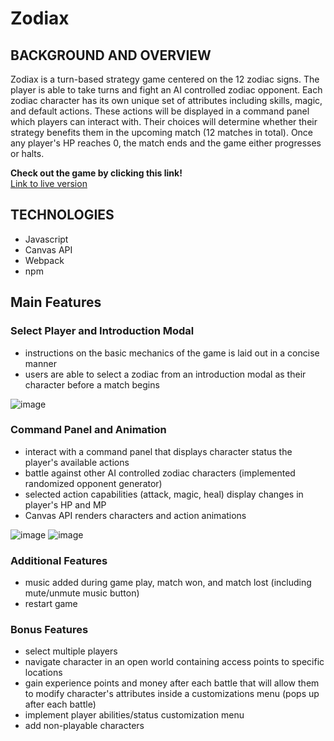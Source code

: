 # Zodiax

## BACKGROUND AND OVERVIEW
Zodiax is a turn-based strategy game centered on the 12 zodiac signs. The player is able to take turns and fight an AI controlled zodiac opponent. Each zodiac character has its own unique set of attributes including skills, magic, and default actions. These actions will be displayed in a command panel which players can interact with. Their choices will determine whether their strategy benefits them in the upcoming match (12 matches in total). Once any player's HP reaches 0, the match ends and the game either progresses or halts.

**Check out the game by clicking this link!**   
[Link to live version](https://mackzumarraga.github.io/Zodiax/)
      

## TECHNOLOGIES
- Javascript
- Canvas API
- Webpack
- npm


## Main Features  

### Select Player and Introduction Modal  
- instructions on the basic mechanics of the game is laid out in a concise manner  
- users are able to select a zodiac from an introduction modal as their character before a match begins  

![image](https://user-images.githubusercontent.com/86270564/154357804-c80a55c5-a8c5-4354-af1e-38fd59fa2e5c.png)


### Command Panel and Animation  
- interact with a command panel that displays character status the player's available actions	
- battle against other AI controlled zodiac characters (implemented randomized opponent generator)
- selected action capabilities (attack, magic, heal) display changes in player's HP and MP
- Canvas API renders characters and action animations  

![image](https://user-images.githubusercontent.com/86270564/154359447-95f2abc0-7161-4065-a530-58dee71b6ac2.png)
![image](https://user-images.githubusercontent.com/86270564/154359871-ed3748a5-c69c-4273-8cb7-1e7a9562c102.png)  
	
### Additional Features
- music added during game play, match won, and match lost (including mute/unmute music button)
- restart game  

### Bonus Features
- select multiple players
- navigate character in an open world containing access points to specific locations
- gain experience points and money after each battle that will allow them to modify character's attributes inside a customizations menu (pops up after each battle)
- implement player abilities/status customization menu 
- add non-playable characters
